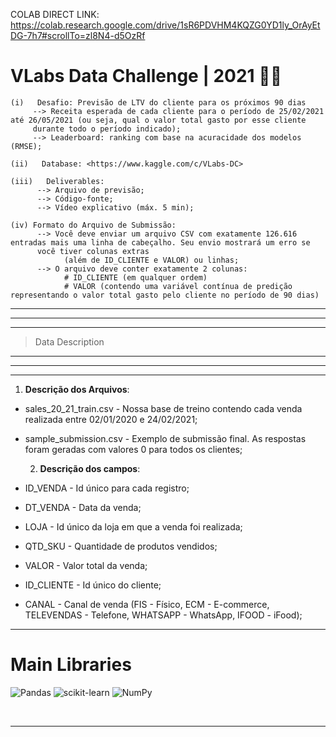 COLAB DIRECT LINK: <https://colab.research.google.com/drive/1sR6PDVHM4KQZG0YD1ly_OrAyEtDG-7h7#scrollTo=zl8N4-d5OzRf>




# **VLabs Data Challenge | 2021** 👨‍💻

    (i)   Desafio: Previsão de LTV do cliente para os próximos 90 dias 
         --> Receita esperada de cada cliente para o período de 25/02/2021 até 26/05/2021 (ou seja, qual o valor total gasto por esse cliente
         durante todo o período indicado);
         --> Leaderboard: ranking com base na acuracidade dos modelos (RMSE);

    (ii)   Database: <https://www.kaggle.com/c/VLabs-DC>

    (iii)   Deliverables:
          --> Arquivo de previsão;
          --> Código-fonte;
          --> Vídeo explicativo (máx. 5 min);
    
    (iv) Formato do Arquivo de Submissão:
          --> Você deve enviar um arquivo CSV com exatamente 126.616 entradas mais uma linha de cabeçalho. Seu envio mostrará um erro se
          você tiver colunas extras
                (além de ID_CLIENTE e VALOR) ou linhas;
          --> O arquivo deve conter exatamente 2 colunas:
                # ID_CLIENTE (em qualquer ordem)
                # VALOR (contendo uma variável contínua de predição representando o valor total gasto pelo cliente no período de 90 dias)

---
---
---
> Data Description
---
---
---

  1. **Descrição dos Arquivos**:
* sales_20_21_train.csv - Nossa base de treino contendo cada venda realizada entre 02/01/2020 e 24/02/2021;
* sample_submission.csv - Exemplo de submissão final. As respostas foram geradas com valores 0 para todos os clientes;


  2. **Descrição dos campos**:
* ID_VENDA - Id único para cada registro;
* DT_VENDA - Data da venda;
* LOJA - Id único da loja em que a venda foi realizada;
* QTD_SKU - Quantidade de produtos vendidos;
* VALOR - Valor total da venda;
* ID_CLIENTE - Id único do cliente;
* CANAL - Canal de venda (FIS - Físico, ECM - E-commerce, 
TELEVENDAS - Telefone, WHATSAPP - WhatsApp, IFOOD - iFood);

---
# Main Libraries
![Pandas](https://img.shields.io/badge/pandas-%23150458.svg?style=for-the-badge&logo=pandas&logoColor=white) ![scikit-learn](https://img.shields.io/badge/scikit--learn-%23F7931E.svg?style=for-the-badge&logo=scikit-learn&logoColor=white) ![NumPy](https://img.shields.io/badge/numpy-%23013243.svg?style=for-the-badge&logo=numpy&logoColor=white)

<div style="display: inline_block"><br> 
    
</div>

---

